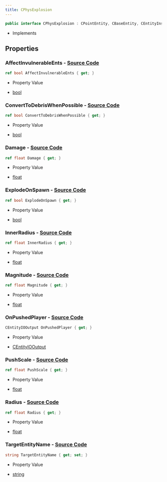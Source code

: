 ```yaml
---
title: CPhysExplosion
---
```


```csharp
public interface CPhysExplosion : CPointEntity, CBaseEntity, CEntityInstance, ISchemaClass<CEntityInstance>, ISchemaClass<CBaseEntity>, ISchemaClass<CPointEntity>, ISchemaClass<CPhysExplosion>, ISchemaField, ISchemaClass, INativeHandle
```

- Implements

## Properties

### **AffectInvulnerableEnts** - [Source Code](https://github.com/swiftly-solution/swiftlys2/blob/main/managed/src/SwiftlyS2.Generated/Schemas/Interfaces/CPhysExplosion.cs#L32)

```csharp
ref bool AffectInvulnerableEnts { get; }
```

- Property Value

- [bool](https://learn.microsoft.com/dotnet/api/system.boolean)

### **ConvertToDebrisWhenPossible** - [Source Code](https://github.com/swiftly-solution/swiftlys2/blob/main/managed/src/SwiftlyS2.Generated/Schemas/Interfaces/CPhysExplosion.cs#L30)

```csharp
ref bool ConvertToDebrisWhenPossible { get; }
```

- Property Value

- [bool](https://learn.microsoft.com/dotnet/api/system.boolean)

### **Damage** - [Source Code](https://github.com/swiftly-solution/swiftlys2/blob/main/managed/src/SwiftlyS2.Generated/Schemas/Interfaces/CPhysExplosion.cs#L20)

```csharp
ref float Damage { get; }
```

- Property Value

- [float](https://learn.microsoft.com/dotnet/api/system.single)

### **ExplodeOnSpawn** - [Source Code](https://github.com/swiftly-solution/swiftlys2/blob/main/managed/src/SwiftlyS2.Generated/Schemas/Interfaces/CPhysExplosion.cs#L16)

```csharp
ref bool ExplodeOnSpawn { get; }
```

- Property Value

- [bool](https://learn.microsoft.com/dotnet/api/system.boolean)

### **InnerRadius** - [Source Code](https://github.com/swiftly-solution/swiftlys2/blob/main/managed/src/SwiftlyS2.Generated/Schemas/Interfaces/CPhysExplosion.cs#L26)

```csharp
ref float InnerRadius { get; }
```

- Property Value

- [float](https://learn.microsoft.com/dotnet/api/system.single)

### **Magnitude** - [Source Code](https://github.com/swiftly-solution/swiftlys2/blob/main/managed/src/SwiftlyS2.Generated/Schemas/Interfaces/CPhysExplosion.cs#L18)

```csharp
ref float Magnitude { get; }
```

- Property Value

- [float](https://learn.microsoft.com/dotnet/api/system.single)

### **OnPushedPlayer** - [Source Code](https://github.com/swiftly-solution/swiftlys2/blob/main/managed/src/SwiftlyS2.Generated/Schemas/Interfaces/CPhysExplosion.cs#L34)

```csharp
CEntityIOOutput OnPushedPlayer { get; }
```

- Property Value

- [CEntityIOOutput](/docs/api/shared/schemadefinitions/centityiooutput)

### **PushScale** - [Source Code](https://github.com/swiftly-solution/swiftlys2/blob/main/managed/src/SwiftlyS2.Generated/Schemas/Interfaces/CPhysExplosion.cs#L28)

```csharp
ref float PushScale { get; }
```

- Property Value

- [float](https://learn.microsoft.com/dotnet/api/system.single)

### **Radius** - [Source Code](https://github.com/swiftly-solution/swiftlys2/blob/main/managed/src/SwiftlyS2.Generated/Schemas/Interfaces/CPhysExplosion.cs#L22)

```csharp
ref float Radius { get; }
```

- Property Value

- [float](https://learn.microsoft.com/dotnet/api/system.single)

### **TargetEntityName** - [Source Code](https://github.com/swiftly-solution/swiftlys2/blob/main/managed/src/SwiftlyS2.Generated/Schemas/Interfaces/CPhysExplosion.cs#L24)

```csharp
string TargetEntityName { get; set; }
```

- Property Value

- [string](https://learn.microsoft.com/dotnet/api/system.string)

